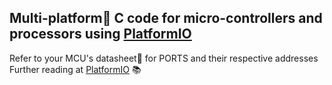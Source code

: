 ## Multi-platform:100: C code for micro-controllers and processors using [PlatformIO](https://platformio.org/)
Refer to your MCU's datasheet:page_facing_up: for PORTS and their respective addresses   
Further reading at [PlatformIO](https://platformio.org/) :books:
